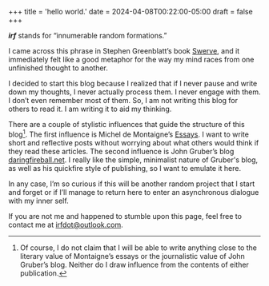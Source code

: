 +++
title = 'hello world.'
date = 2024-04-08T00:22:00-05:00
draft = false
+++

***irf*** stands for “innumerable random formations.” 

I came across this phrase in Stephen Greenblatt’s book [Swerve](https://wwnorton.com/books/9780393343403), and it immediately felt like a good metaphor for the way my mind races from one unfinished thought to another.

I decided to start this blog because I realized that if I never pause and write down my thoughts, I never actually process them. I never engage with them. I don’t even remember most of them. So, I am not writing this blog for others to read it. I am writing it to aid my thinking. 

There are a couple of stylistic influences that guide the structure of this blog[^1]. The first influence is Michel de Montaigne’s [Essays](https://www.gutenberg.org/ebooks/3600). I want to write short and reflective posts without worrying about what others would think if they read these articles. The second influence is John Gruber’s blog [daringfireball.net](https://daringfireball.net). I really like the simple, minimalist nature of Gruber's blog, as well as his quickfire style of publishing, so I want to emulate it here.

In any case, I’m so curious if this will be another random project that I start and forget or if I’ll manage to return here to enter an asynchronous dialogue with my inner self.

If you are not me and happened to stumble upon this page, feel free to contact me at irfdot@outlook.com.

[^1]: Of course, I do not claim that I will be able to write anything close to the literary value of Montaigne’s essays or the journalistic value of John Gruber’s blog. Neither do I draw influence from the contents of either publication.